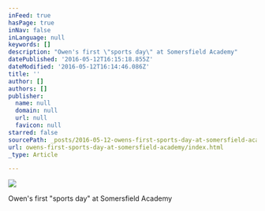 ```yaml
---
inFeed: true
hasPage: true
inNav: false
inLanguage: null
keywords: []
description: "Owen's first \"sports day\" at Somersfield Academy"
datePublished: '2016-05-12T16:15:18.855Z'
dateModified: '2016-05-12T16:14:46.086Z'
title: ''
author: []
authors: []
publisher:
  name: null
  domain: null
  url: null
  favicon: null
starred: false
sourcePath: _posts/2016-05-12-owens-first-sports-day-at-somersfield-academy.md
url: owens-first-sports-day-at-somersfield-academy/index.html
_type: Article

---
```

![](https://the-grid-user-content.s3-us-west-2.amazonaws.com/f3a5d5c0-7df0-41d0-85fc-b6eb84af82bc.jpg)

Owen's first "sports day" at Somersfield Academy